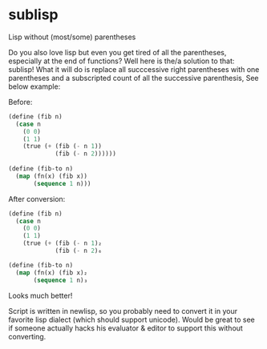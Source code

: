 # sublisp
Lisp without (most/some) parentheses

Do you also love lisp but even you get tired of all the parentheses, especially at the end of functions? Well here is the/a solution to that: sublisp! What it will do is replace all succcessive right parentheses with one parentheses and a subscripted count of all the successive parenthesis, See below example:

Before:
```lisp
(define (fib n)
  (case n
    (0 0)
    (1 1)
    (true (+ (fib (- n 1)) 
             (fib (- n 2))))))
             
(define (fib-to n)
  (map (fn(x) (fib x)) 
       (sequence 1 n)))
```
After conversion:
```lisp
(define (fib n)
  (case n
    (0 0)
    (1 1)
    (true (+ (fib (- n 1)₂ 
             (fib (- n 2)₆

(define (fib-to n)
  (map (fn(x) (fib x)₂ 
       (sequence 1 n)₃
```
Looks much better!

Script is written in newlisp, so you probably need to convert it in your favorite lisp dialect (which should support unicode). Would be great to see if someone actually hacks his evaluator & editor to support this without converting.

